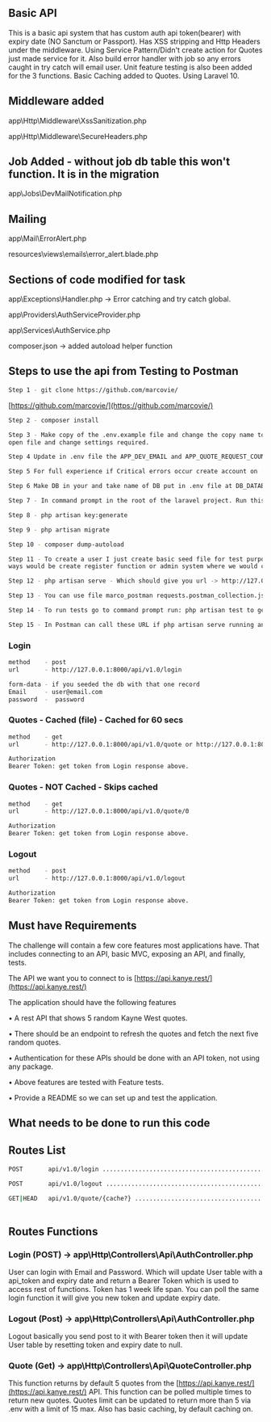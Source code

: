 ## Basic API

This is a basic api system that has custom auth api token(bearer) with expiry date (NO Sanctum or Passport). Has XSS stripping and Http Headers under the middleware. Using Service Pattern/Didn't create action for Quotes just made service for it. Also build error handler with job so any errors caught in try catch will email user.
Unit feature testing is also been added for the 3 functions. Basic Caching added to Quotes. Using Laravel 10.

## Middleware added
app\Http\Middleware\XssSanitization.php

app\Http\Middleware\SecureHeaders.php

## Job Added - without job db table this won't function. It is in the migration
app\Jobs\DevMailNotification.php

## Mailing
app\Mail\ErrorAlert.php

resources\views\emails\error_alert.blade.php

## Sections of code modified for task
app\Exceptions\Handler.php -> Error catching and try catch global.

app\Providers\AuthServiceProvider.php

app\Services\AuthService.php

composer.json -> added autoload helper function


## Steps to use the api from Testing to Postman
```bash
Step 1 - git clone https://github.com/marcovie/
```
[https://github.com/marcovie/](https://github.com/marcovie/)
```bash
Step 2 - composer install

Step 3 - Make copy of the .env.example file and change the copy name to .env,
open file and change settings required.

Step 4 Update in .env file the APP_DEV_EMAIL and APP_QUOTE_REQUEST_COUNT. APP_DEV_EMAIL is email address where errors will be sent. APP_QUOTE_REQUEST_COUNT is quote limit.

Step 5 For full experience if Critical errors occur create account on [https://mailtrap.io/](https://mailtrap.io/) and put username and password into .env file but not required as shouldt have Critical but it is there for real system etc..

Step 6 Make DB in your and take name of DB put in .env file at DB_DATABASE make sure to update username password that is related to you connections string

Step 7 - In command prompt in the root of the laravel project. Run this commands below:

Step 8 - php artisan key:generate

Step 9 - php artisan migrate

Step 10 - composer dump-autoload

Step 11 - To create a user I just create basic seed file for test purpose. Please run php artisan db:seed --class=UsersTableSeeder to create user and email => user@email.com, password => password. Password is encrypted in DB. Other 
ways would be create register function or admin system where we would create a user for client that accessing our API. 

Step 12 - php artisan serve - Which should give you url -> http://127.0.0.1:8000

Step 13 - You can use file marco_postman requests.postman_collection.json in root to import into Postman. Remember this must be run once to get basic user in DB run php artisan db:seed --class=UsersTableSeeder. Then can use Postman

Step 14 - To run tests go to command prompt run: php artisan test to get tests to run. 

Step 15 - In Postman can call these URL if php artisan serve running and IP/address is same. Please see steps below
```
### Login
```bash
method    - post
url       - http://127.0.0.1:8000/api/v1.0/login

form-data - if you seeded the db with that one record
Email     - user@email.com
password  -  password
```
### Quotes - Cached (file) - Cached for 60 secs
```bash
method    - get
url       - http://127.0.0.1:8000/api/v1.0/quote or http://127.0.0.1:8000/api/v1.0/quote/1

Authorization
Bearer Token: get token from Login response above.
```

### Quotes - NOT Cached - Skips cached
```bash
method    - get
url       - http://127.0.0.1:8000/api/v1.0/quote/0

Authorization
Bearer Token: get token from Login response above.
```

### Logout
```bash
method    - post
url       - http://127.0.0.1:8000/api/v1.0/logout

Authorization
Bearer Token: get token from Login response above.
```

## Must have Requirements 

The challenge will contain a few core features most applications have. That includes connecting to an
API, basic MVC, exposing an API, and finally, tests.

The API we want you to connect to is [https://api.kanye.rest/](https://api.kanye.rest/)

The application should have the following features

• A rest API that shows 5 random Kayne West quotes.

• There should be an endpoint to refresh the quotes and fetch the next five random quotes.

• Authentication for these APIs should be done with an API token, not using any package.

• Above features are tested with Feature tests.

• Provide a README so we can set up and test the application.


## What needs to be done to run this code

## Routes List
```bash
POST       api/v1.0/login ............................................................................................................................................. login › Api\AuthController@login

POST       api/v1.0/logout .......................................................................................................................................... logout › Api\AuthController@logout
  
GET|HEAD   api/v1.0/quote/{cache?} ................................................................................................................................... quote › Api\QuoteController@index
  
```

## Routes Functions
### Login (POST) -> app\Http\Controllers\Api\AuthController.php

User can login with Email and Password. Which will update User table with a api_token and expiry date and return a Bearer Token which is used to access rest of functions. Token has 1 week life span. 
You can poll the same login function it will give you new token and update expiry date.

### Logout (Post) -> app\Http\Controllers\Api\AuthController.php

Logout basically you send post to it with Bearer token then it will update User table by resetting token and expiry date to null.

### Quote (Get) -> app\Http\Controllers\Api\QuoteController.php

This function returns by default 5 quotes from the [https://api.kanye.rest/](https://api.kanye.rest/) API. This function can be polled multiple times to return new quotes. Quotes limit can be updated to return more than 5 via .env with a limit of 15 max. Also has basic caching, by default caching on.

